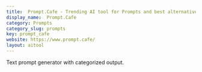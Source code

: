 ```yaml
---
title:  Prompt.Cafe - Trending AI tool for Prompts and best alternatives
display_name:  Prompt.Cafe
category: Prompts
category_slug: prompts
key: prompt_cafe
website: https://www.prompt.cafe/
layout: aitool
---
```


Text prompt generator with categorized output.
